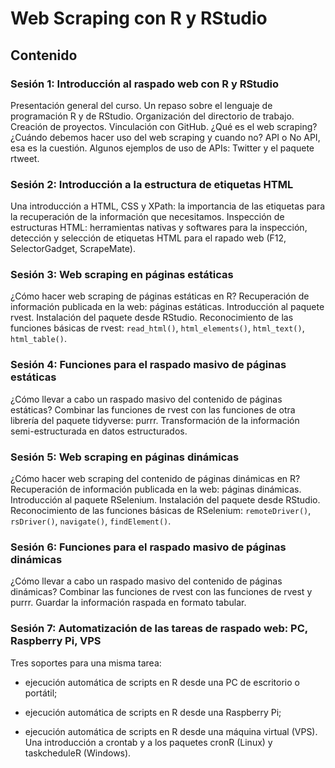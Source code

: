 # Web Scraping con R y RStudio

## Contenido

### Sesión 1: Introducción al raspado web con R y RStudio

Presentación general del curso. Un repaso sobre el lenguaje de
programación R y de RStudio. Organización del directorio de trabajo.
Creación de proyectos. Vinculación con GitHub. ¿Qué es el web scraping?
¿Cuándo debemos hacer uso del web scraping y cuando no? API o No API,
esa es la cuestión. Algunos ejemplos de uso de APIs: Twitter y el
paquete rtweet.

### Sesión 2: Introducción a la estructura de etiquetas HTML

Una introducción a HTML, CSS y XPath: la importancia de las etiquetas
para la recuperación de la información que necesitamos. Inspección de
estructuras HTML: herramientas nativas y softwares para la inspección,
detección y selección de etiquetas HTML para el rapado web (F12,
SelectorGadget, ScrapeMate).

### Sesión 3: Web scraping en páginas estáticas

¿Cómo hacer web scraping de páginas estáticas en R? Recuperación de
información publicada en la web: páginas estáticas. Introducción al
paquete rvest. Instalación del paquete desde RStudio. Reconocimiento de
las funciones básicas de rvest: `read_html()`, `html_elements()`,
`html_text()`, `html_table()`.

### Sesión 4: Funciones para el raspado masivo de páginas estáticas

¿Cómo llevar a cabo un raspado masivo del contenido de páginas
estáticas? Combinar las funciones de rvest con las funciones de otra
librería del paquete tidyverse: purrr. Transformación de la información
semi-estructurada en datos estructurados.

### Sesión 5: Web scraping en páginas dinámicas

¿Cómo hacer web scraping del contenido de páginas dinámicas en R?
Recuperación de información publicada en la web: páginas dinámicas.
Introducción al paquete RSelenium. Instalación del paquete desde
RStudio. Reconocimiento de las funciones básicas de RSelenium:
`remoteDriver()`, `rsDriver()`, `navigate()`, `findElement()`.

### Sesión 6: Funciones para el raspado masivo de páginas dinámicas

¿Cómo llevar a cabo un raspado masivo del contenido de páginas
dinámicas? Combinar las funciones de rvest con las funciones de rvest y
purrr. Guardar la información raspada en formato tabular.

### Sesión 7: Automatización de las tareas de raspado web: PC, Raspberry Pi, VPS

Tres soportes para una misma tarea:

-   ejecución automática de scripts en R desde una PC de escritorio o
    portátil;

-   ejecución automática de scripts en R desde una Raspberry Pi;

-   ejecución automática de scripts en R desde una máquina virtual
    (VPS). Una introducción a crontab y a los paquetes cronR (Linux) y
    taskcheduleR (Windows).
